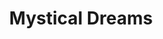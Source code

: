 ---
title: "Mystical Dreams"
imageDesc: ["Web"]
description: "Web stránka ku hre, ktorú sme robili spolu s tímom počas súťaže GameJam."
link: "https://katkakoreckova.github.io/SleepyRPG_web/"
linkText: "Web"
---